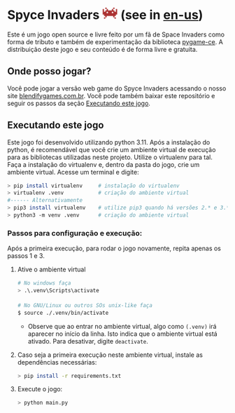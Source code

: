 # Spyce Invaders <img src=./res/img/icon.png height="27" width="35"> (see in [en-us](./README-en-us.md))

Este é um jogo open source e livre feito por um fã de Space Invaders como forma de tributo e também de experimentação da 
biblioteca [pygame-ce](https://pyga.me/). A distribuição deste jogo e seu conteúdo é de forma livre e gratuita.

## Onde posso jogar?

Você pode jogar a versão web game do Spyce Invaders acessando o nosso site [blendifygames.com.br](https://www.blendifygames.com.br).
Você pode também baixar este repositório e seguir os passos da seção <a href="#executando-este-jogo">Executando este jogo</a>.

## Executando este jogo

Este jogo foi desenvolvido utilizando python 3.11. Após a instalação do python, é recomendável que você crie um
ambiente virtual de execução para as bibliotecas utilizadas neste projeto. Utilize o virtualenv para tal. 
Faça a instalação do virtualenv e, dentro da pasta do jogo, crie um ambiente virtual. Acesse um terminal e digite:

```bash
> pip install virtualenv     # instalação do virtualenv
> virtualenv .venv           # criação do ambiente virtual
#------ Alternativamente
> pip3 install virtualenv    # utilize pip3 quando há versões 2.* e 3.* do python
> python3 -m venv .venv      # criação do ambiente virtual
```

### Passos para configuração e execução:

Após a primeira execução, para rodar o jogo novamente, repita apenas os passos 1 e 3.

1. Ative o ambiente virtual

    ```bash
    # No windows faça
    > .\.venv\Scripts\activate
    
    # No GNU/Linux ou outros SOs unix-like faça
    $ source ./.venv/bin/activate
    ```

    * Observe que ao entrar no ambiente virtual, algo como `(.venv)` irá aparecer no início da linha.
      Isto indica que o ambiente virtual está ativado. Para desativar, digite `deactivate`.
      
2. Caso seja a primeira execução neste ambiente virtual, instale as dependências necessárias:

    ```bash
    > pip install -r requirements.txt
    ```

3. Execute o jogo:

    ```bash
    > python main.py
    ```
